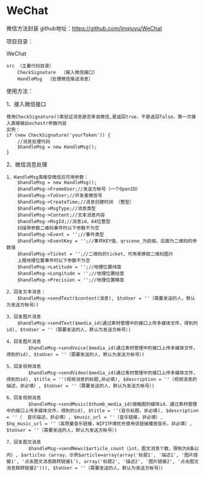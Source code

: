 # WeChat
微信方法封装
github地址：https://github.com/linqiuyu/WeChat

项目目录：

WeChat

    src （主要代码目录）
        CheckSignature  （接入微信接口）
        HandleMsg  （处理微信推送消息）
        
        
使用方法：

1、接入微信接口

    使用CheckSignature()类验证消息是否来自微信,是返回true，不是返回false，第一次接入直接输出echostr参数内容
    实例：
    if (new CheckSignature('yourToken')) {
        //消息处理代码
        $handleMsg = new HandleMsg();
    }

2、微信消息处理

    1、HandleMsg类接受微信后可用参数：
        $handleMsg = new HandleMsg();
        $handleMsg->FromeUser;//发送方帐号（一个OpenID）
        $handleMsg->ToUser;//开发者微信号
        $handleMsg->CreateTime;//消息创建时间 （整型）
        $handleMsg->MsgType;//消息类型
        $handleMsg->Content;//文本消息内容
        $handleMsg->MsgId;//消息id，64位整型
        扫描带参数二维码事件时以下参数不为空
        $handleMsg->Event = '';//事件类型
        $handleMsg->EventKey = '';//事件KEY值，qrscene_为前缀，后面为二维码的参数值
        $handleMsg->Ticket = '';//二维码的ticket，可用来换取二维码图片
        上报地理位置事件时以下参数不为空
        $handleMsg->Latitude = '';//地理位置纬度
        $handleMsg->Longitude = '';//地理位置经度
        $handleMsg->Precision = '';//地理位置精度
     
    2、回复文本消息：
        $handleMsg->sendText($content(消息), $toUser = ''（需要发送的人，默认为发送方帐号）)
        
    3、回复图片消息
        $handleMsg->sendText($media_id(通过素材管理中的接口上传多媒体文件，得到的id), $toUser = ''（需要发送的人，默认为发送方帐号）)
    
    4、回复图片消息
            $handleMsg->sendVoice($media_id(通过素材管理中的接口上传多媒体文件，得到的id), $toUser = ''（需要发送的人，默认为发送方帐号）)
            
    5、回复视频消息
            $handleMsg->sendVideo($media_id(通过素材管理中的接口上传多媒体文件，得到的id), $title = ''(视频消息的标题,非必填), $description = ''（视频消息的描述，非必填）, $toUser = ''（需要发送的人，默认为发送方帐号）)
            
    6、回复视频消息
            $handleMsg->sendMusic($thumb_media_id(缩略图的媒体id，通过素材管理中的接口上传多媒体文件，得到的id), $title = ''(音乐标题，非必填), $description = ''（	音乐描述，非必填）, $music_url = ''（音乐链接，非必填）, $hq_music_url = ''（高质量音乐链接，WIFI环境优先使用该链接播放音乐，非必填）, $toUser = ''（需要发送的人，默认为发送方帐号）)
            
    7、回复图文消息
            $handleMsg->sendNews($article_count（int，图文消息个数，限制为8条以内）, $articles (array，示例$article=array(array('标题1', '描述1', '图片链接1', '点击图文消息跳转链接1'), array('标题2', '描述2', '图片链接2', '点击图文消息跳转链接2'))), $toUser = ''（需要发送的人，默认为发送方帐号））